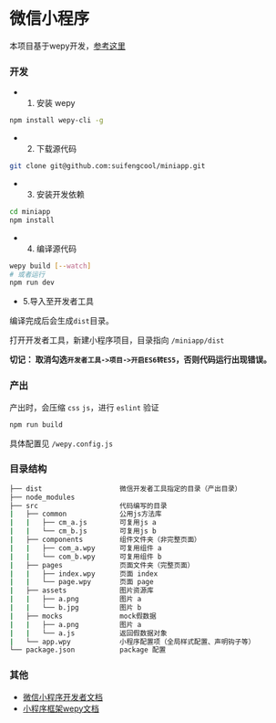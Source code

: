 # 微信小程序

本项目基于wepy开发，[参考这里](https://github.com/wepyjs/wepy)

### 开发

- 1. 安装 wepy

```bash
npm install wepy-cli -g
```

- 2. 下载源代码

```bash
git clone git@github.com:suifengcool/miniapp.git
```

- 3. 安装开发依赖

```bash
cd miniapp
npm install
```

- 4. 编译源代码

```bash
wepy build [--watch]
# 或者运行
npm run dev
```

- 5.导入至开发者工具

编译完成后会生成`dist`目录。

打开开发者工具，新建小程序项目，目录指向 `/miniapp/dist`

**切记： 取消勾选`开发者工具->项目->开启ES6转ES5`，否则代码运行出现错误。**


### 产出

产出时，会压缩 `css` `js`，进行 `eslint` 验证
```bash
npm run build
```
具体配置见 `/wepy.config.js`

### 目录结构

```bash
├── dist                   微信开发者工具指定的目录（产出目录）
├── node_modules
├── src                    代码编写的目录
|   ├── common             公用js方法库
|   |   ├── cm_a.js        可复用js a
|   |   └── cm_b.js        可复用js b
|   ├── components         组件文件夹（非完整页面）
|   |   ├── com_a.wpy      可复用组件 a
|   |   └── com_b.wpy      可复用组件 b
|   ├── pages              页面文件夹（完整页面）
|   |   ├── index.wpy      页面 index
|   |   └── page.wpy       页面 page
|   ├── assets             图片资源库
|   |   ├── a.png          图片 a
|   |   └── b.jpg          图片 b
|   ├── mocks              mock假数据
|   |   ├── a.png          图片 a
|   |   └── a.js           返回假数据对象
|   └── app.wpy            小程序配置项（全局样式配置、声明钩子等）
└── package.json           package 配置
```

### 其他

- [微信小程序开发者文档](https://mp.weixin.qq.com/debug/wxadoc/dev/index.html)
- [小程序框架wepy文档](https://github.com/Tencent/wepy)